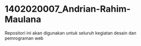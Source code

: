 # 1402020007_Andrian-Rahim-Maulana
Repositori ini akan digunakan untuk seluruh kegiatan desain dan pemrograman web
